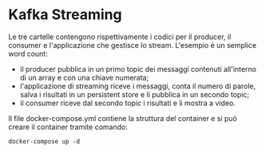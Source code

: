 # Kafka Streaming
Le tre cartelle contengono rispettivamente i codici per il producer, il consumer e l'applicazione che gestisce lo stream.
L'esempio è un semplice word count:
- il producer pubblica in un primo topic dei messaggi contenuti all'interno di un array e con una chiave numerata;
- l'applicazione di streaming riceve i messaggi, conta il numero di parole, salva i risultati in un persistent store e li pubblica in un secondo topic;
- il consumer riceve dal secondo topic i risultati e li mostra a video.

Il file docker-compose.yml contiene la struttura del container e si può creare il container tramite comando:
```
docker-compose up -d
```

